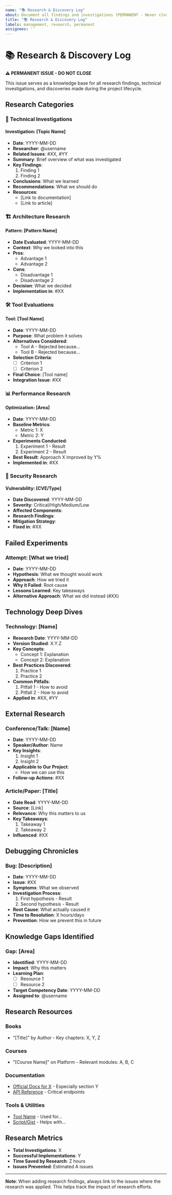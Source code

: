 ```yaml
---
name: "📚 Research & Discovery Log"
about: Document all findings and investigations (PERMANENT - Never close this issue)
title: "📚 Research & Discovery Log"
labels: management, research, permanent
assignees: ''
---
```


# 📚 Research & Discovery Log

**⚠️ PERMANENT ISSUE - DO NOT CLOSE**

This issue serves as a knowledge base for all research findings, technical investigations, and discoveries made during the project lifecycle.

## Research Categories

### 🔬 Technical Investigations

#### Investigation: [Topic Name]
- **Date**: YYYY-MM-DD
- **Researcher**: @username
- **Related Issues**: #XX, #YY
- **Summary**: Brief overview of what was investigated
- **Key Findings**:
  1. Finding 1
  2. Finding 2
- **Conclusions**: What we learned
- **Recommendations**: What we should do
- **Resources**:
  - [Link to documentation]
  - [Link to article]

### 🏗️ Architecture Research

#### Pattern: [Pattern Name]
- **Date Evaluated**: YYYY-MM-DD
- **Context**: Why we looked into this
- **Pros**:
  - Advantage 1
  - Advantage 2
- **Cons**:
  - Disadvantage 1
  - Disadvantage 2
- **Decision**: What we decided
- **Implementation in**: #XX

### 🛠️ Tool Evaluations

#### Tool: [Tool Name]
- **Date**: YYYY-MM-DD
- **Purpose**: What problem it solves
- **Alternatives Considered**:
  - Tool A - Rejected because...
  - Tool B - Rejected because...
- **Selection Criteria**:
  - [ ] Criterion 1
  - [ ] Criterion 2
- **Final Choice**: [Tool name]
- **Integration Issue**: #XX

### 📊 Performance Research

#### Optimization: [Area]
- **Date**: YYYY-MM-DD
- **Baseline Metrics**:
  - Metric 1: X
  - Metric 2: Y
- **Experiments Conducted**:
  1. Experiment 1 - Result
  2. Experiment 2 - Result
- **Best Result**: Approach X improved by Y%
- **Implemented in**: #XX

### 🔐 Security Research

#### Vulnerability: [CVE/Type]
- **Date Discovered**: YYYY-MM-DD
- **Severity**: Critical/High/Medium/Low
- **Affected Components**:
- **Research Findings**:
- **Mitigation Strategy**:
- **Fixed in**: #XX

## Failed Experiments
<!-- Document what didn't work to avoid repeating mistakes -->

### Attempt: [What we tried]
- **Date**: YYYY-MM-DD
- **Hypothesis**: What we thought would work
- **Approach**: How we tried it
- **Why it Failed**: Root cause
- **Lessons Learned**: Key takeaways
- **Alternative Approach**: What we did instead (#XX)

## Technology Deep Dives

### Technology: [Name]
- **Research Date**: YYYY-MM-DD
- **Version Studied**: X.Y.Z
- **Key Concepts**:
  - Concept 1: Explanation
  - Concept 2: Explanation
- **Best Practices Discovered**:
  1. Practice 1
  2. Practice 2
- **Common Pitfalls**:
  1. Pitfall 1 - How to avoid
  2. Pitfall 2 - How to avoid
- **Applied in**: #XX, #YY

## External Research

### Conference/Talk: [Name]
- **Date**: YYYY-MM-DD
- **Speaker/Author**: Name
- **Key Insights**:
  1. Insight 1
  2. Insight 2
- **Applicable to Our Project**:
  - How we can use this
- **Follow-up Actions**: #XX

### Article/Paper: [Title]
- **Date Read**: YYYY-MM-DD
- **Source**: [Link]
- **Relevance**: Why this matters to us
- **Key Takeaways**:
  1. Takeaway 1
  2. Takeaway 2
- **Influenced**: #XX

## Debugging Chronicles

### Bug: [Description]
- **Date**: YYYY-MM-DD
- **Issue**: #XX
- **Symptoms**: What we observed
- **Investigation Process**:
  1. First hypothesis - Result
  2. Second hypothesis - Result
- **Root Cause**: What actually caused it
- **Time to Resolution**: X hours/days
- **Prevention**: How we prevent this in future

## Knowledge Gaps Identified

### Gap: [Area]
- **Identified**: YYYY-MM-DD
- **Impact**: Why this matters
- **Learning Plan**:
  - [ ] Resource 1
  - [ ] Resource 2
- **Target Competency Date**: YYYY-MM-DD
- **Assigned to**: @username

## Research Resources

### Books
- "[Title]" by Author - Key chapters: X, Y, Z

### Courses
- "[Course Name]" on Platform - Relevant modules: A, B, C

### Documentation
- [Official Docs for X](link) - Especially section Y
- [API Reference](link) - Critical endpoints

### Tools & Utilities
- [Tool Name](link) - Used for...
- [Script/Gist](link) - Helps with...

## Research Metrics

- **Total Investigations**: X
- **Successful Implementations**: Y
- **Time Saved by Research**: Z hours
- **Issues Prevented**: Estimated A issues

---

**Note**: When adding research findings, always link to the issues where the research was applied. This helps track the impact of research efforts.